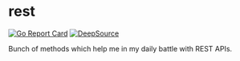 # rest
[![Go Report Card](https://goreportcard.com/badge/github.com/pczajkowski/rest)](https://goreportcard.com/report/github.com/pczajkowski/rest)
[![DeepSource](https://deepsource.io/gh/pczajkowski/rest.svg/?label=active+issues&show_trend=true)](https://deepsource.io/gh/pczajkowski/rest/?ref=repository-badge)

Bunch of methods which help me in my daily battle with REST APIs.
